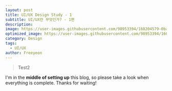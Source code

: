 ```yaml
---
layout: post
title: UI/UX Design Study - 1
subtitle: UI/UX란 무엇인가? - 1편 
description: 
image: https://user-images.githubusercontent.com/98953394/160204579-0ba051c4-b128-4e5b-8747-2751665b18ae.gif
optimized_image: https://user-images.githubusercontent.com/98953394/160204579-0ba051c4-b128-4e5b-8747-2751665b18ae.gif
category: Design
tags:
  - UI/UX
author: Freeyeon
---
```


> Test2


I'm in the **middle of setting up** this blog, so please take a look when everything is complete. Thanks for waiting!






